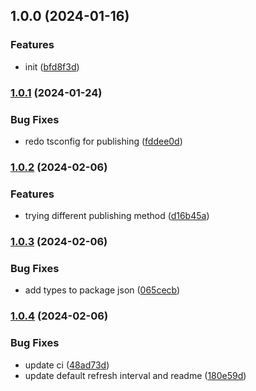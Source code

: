 ## 1.0.0 (2024-01-16)


### Features

* init ([bfd8f3d](https://github.com/siddiqus/app-settings/commit/bfd8f3d2f278ebf5343938a6846e5aefa9005117))

### [1.0.1](https://github.com/siddiqus/app-settings/compare/1.0.0...1.0.1) (2024-01-24)


### Bug Fixes

* redo tsconfig for publishing ([fddee0d](https://github.com/siddiqus/app-settings/commit/fddee0db83a7d8dc8572dca74671ed6742dd3b31))

### [1.0.2](https://github.com/siddiqus/app-settings/compare/1.0.1...1.0.2) (2024-02-06)


### Features

* trying different publishing method ([d16b45a](https://github.com/siddiqus/app-settings/commit/d16b45ad10abfce67546697bec0755464ae957b8))

### [1.0.3](https://github.com/siddiqus/app-settings/compare/1.0.2...1.0.3) (2024-02-06)


### Bug Fixes

* add types to package json ([065cecb](https://github.com/siddiqus/app-settings/commit/065cecb55d1296cc13157106ff558181eb2e9e67))

### [1.0.4](https://github.com/siddiqus/app-settings/compare/1.0.3...1.0.4) (2024-02-06)


### Bug Fixes

* update ci ([48ad73d](https://github.com/siddiqus/app-settings/commit/48ad73ddd9cb6349c3423cdb1b4ead33fa0d45cf))
* update default refresh interval and readme ([180e59d](https://github.com/siddiqus/app-settings/commit/180e59d20c4465353f198b82f6033335ad6604b2))

